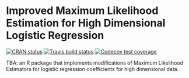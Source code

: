 # Improved Maximum Likelihood Estimation for High Dimensional Logistic Regression

[![CRAN status](https://www.r-pkg.org/badges/version/logreghd)](https://CRAN.R-project.org/package=logreghd)
[![Travis build status](https://travis-ci.org/StatsIMUwr/logreg_hd.svg?branch=master)](https://travis-ci.org/StatsIMUwr/logreg_hd)
[![Codecov test coverage](https://codecov.io/gh/StatsIMUwr/logreg_hd/branch/master/graph/badge.svg)](https://codecov.io/gh/StatsIMUwr/logreg_hd?branch=master)

TBA: an R package that implements modifications of Maximum Likelihood Estimators for logistic regression coefficients for high dimensional data.


